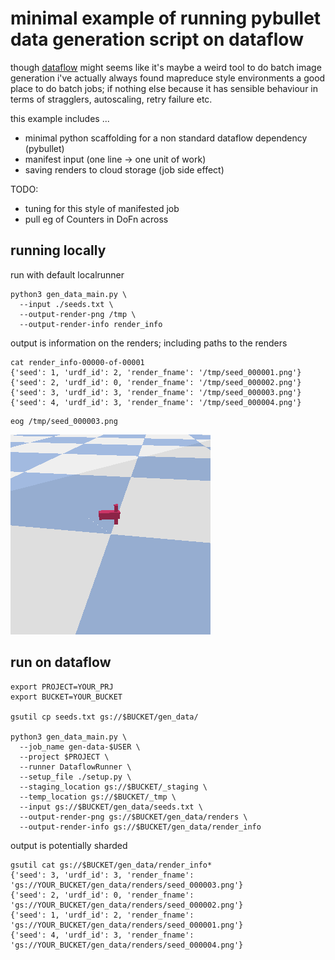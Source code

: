 # minimal example of running pybullet data generation script on dataflow

though [dataflow](https://cloud.google.com/dataflow/) might seems like it's
maybe a weird tool to do batch image generation i've actually always found
mapreduce style environments a good place to do batch jobs; if nothing else
because it has sensible behaviour in terms of stragglers, autoscaling,
retry failure etc.

this example includes ...

* minimal python scaffolding for a non standard dataflow dependency (pybullet)
* manifest input (one line -> one unit of work)
* saving renders to cloud storage (job side effect)

TODO:

* tuning for this style of manifested job
* pull eg of Counters in DoFn across

## running locally

run with default localrunner

```
python3 gen_data_main.py \
  --input ./seeds.txt \
  --output-render-png /tmp \
  --output-render-info render_info
```

output is information on the renders; including paths to the renders

```
cat render_info-00000-of-00001
{'seed': 1, 'urdf_id': 2, 'render_fname': '/tmp/seed_000001.png'}
{'seed': 2, 'urdf_id': 0, 'render_fname': '/tmp/seed_000002.png'}
{'seed': 3, 'urdf_id': 3, 'render_fname': '/tmp/seed_000003.png'}
{'seed': 4, 'urdf_id': 3, 'render_fname': '/tmp/seed_000004.png'}
```

```
eog /tmp/seed_000003.png
```

<img src="seed_000003.png"/>

## run on dataflow

```
export PROJECT=YOUR_PRJ
export BUCKET=YOUR_BUCKET

gsutil cp seeds.txt gs://$BUCKET/gen_data/

python3 gen_data_main.py \
  --job_name gen-data-$USER \
  --project $PROJECT \
  --runner DataflowRunner \
  --setup_file ./setup.py \
  --staging_location gs://$BUCKET/_staging \
  --temp_location gs://$BUCKET/_tmp \
  --input gs://$BUCKET/gen_data/seeds.txt \
  --output-render-png gs://$BUCKET/gen_data/renders \
  --output-render-info gs://$BUCKET/gen_data/render_info
```

output is potentially sharded

```
gsutil cat gs://$BUCKET/gen_data/render_info*
{'seed': 3, 'urdf_id': 3, 'render_fname': 'gs://YOUR_BUCKET/gen_data/renders/seed_000003.png'}
{'seed': 2, 'urdf_id': 0, 'render_fname': 'gs://YOUR_BUCKET/gen_data/renders/seed_000002.png'}
{'seed': 1, 'urdf_id': 2, 'render_fname': 'gs://YOUR_BUCKET/gen_data/renders/seed_000001.png'}
{'seed': 4, 'urdf_id': 3, 'render_fname': 'gs://YOUR_BUCKET/gen_data/renders/seed_000004.png'}
```
